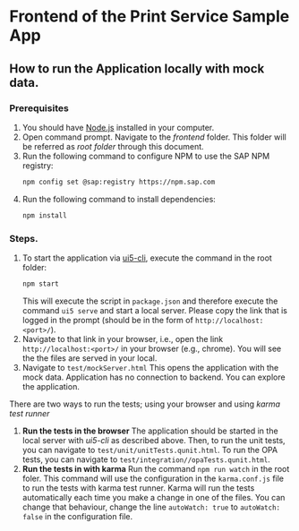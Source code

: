 # Frontend of the Print Service Sample App

## How to run the Application locally with mock data.    

### Prerequisites

1. You should have [Node.js](https://nodejs.org/) installed in your computer.
2. Open command prompt. Navigate to the _frontend_ folder. This folder will be referred as _root folder_ through this document.
3. Run the following command to configure NPM to use the SAP NPM registry:
   ```bash
   npm config set @sap:registry https://npm.sap.com
   ``` 
4. Run the following command to install dependencies:
   ```bash
   npm install
   ```

### Steps.
1. To start the application via [ui5-cli](https://github.com/SAP/ui5-cli), execute the command in the root folder:
   ```bash
   npm start
   ```
   This will execute the script in `package.json` and therefore execute the command `ui5 serve` and start a local server. Please copy the link that is logged in the prompt (should be in the form of  `http://localhost:<port>/`).
2. Navigate to that link in your browser, i.e., open the link `http://localhost:<port>/` in your browser (e.g., chrome). You will see the the files are served in your local.
3. Navigate to `test/mockServer.html`
   This opens the application with the mock data. 
   Application has no connection to backend.
   You can explore the application.

There are two ways to run the tests; using your browser and using _karma test runner_
1. **Run the tests in the browser**
The application should be started in the local server with _ui5-cli_ as described above.
Then, to run the unit tests, you can navigate to `test/unit/unitTests.qunit.html`.
To run the OPA tests, you can navigate to `test/integration//opaTests.qunit.html`.
2. **Run the tests in with karma**
Run the command `npm run watch` in the root foler.
This command will use the configuration in the `karma.conf.js` file to run the tests with karma test runner.
Karma will run the tests automatically each time you make a change in one of the files.
You can change that behaviour, change the line `autoWatch: true` to `autoWatch: false` in the configuration file.
